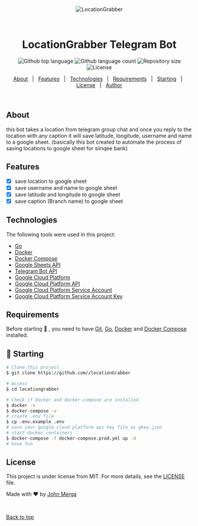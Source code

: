<div align="center" id="top"> 
  <img src="./.github/app.gif" alt="LocationGrabber" />

&#xa0;

  <!-- <a href="https://locationgrabber.netlify.app">Demo</a> -->
</div>

<h1 align="center">LocationGrabber Telegram Bot</h1>

<p align="center">
  <img alt="Github top language" src="https://img.shields.io/github/languages/top/johnmerga/locationgrabber?color=56BEB8">

  <img alt="Github language count" src="https://img.shields.io/github/languages/count/johnmerga/locationgrabber?color=56BEB8">

  <img alt="Repository size" src="https://img.shields.io/github/repo-size/johnmerga/locationgrabber?color=56BEB8">

  <img alt="License" src="https://img.shields.io/github/license/johnmerga/locationgrabber?color=56BEB8">

  <!-- <img alt="Github issues" src="https://img.shields.io/github/issues/johnmerga/locationgrabber?color=56BEB8" /> -->

  <!-- <img alt="Github forks" src="https://img.shields.io/github/forks/johnmerga/locationgrabber?color=56BEB8" /> -->

  <!-- <img alt="Github stars" src="https://img.shields.io/github/stars/johnmerga/locationgrabber?color=56BEB8" /> -->
</p>

<!-- Status -->

<!-- <h4 align="center">
	🚧  LocationGrabber 🚀 Under construction...  🚧
</h4>

<hr> -->

<p align="center">
  <a href="#dart-about">About</a> &#xa0; | &#xa0; 
  <a href="#sparkles-features">Features</a> &#xa0; | &#xa0;
  <a href="#rocket-technologies">Technologies</a> &#xa0; | &#xa0;
  <a href="#white_check_mark-requirements">Requirements</a> &#xa0; | &#xa0;
  <a href="#checkered_flag-starting">Starting</a> &#xa0; | &#xa0;
  <a href="#memo-license">License</a> &#xa0; | &#xa0;
  <a href="https://github.com/johnmerga" target="_blank">Author</a>
</p>

<br>

## About

this bot takes a location from telegram group chat and once you reply to the location with any caption it will save latitude, longitude, username and name to a google sheet.
(basically this bot created to automate the process of saving locations to google sheet for siinqee bank)

## Features

- [x] save location to google sheet
- [x] save username and name to google sheet
- [x] save latitude and longitude to google sheet
- [x] save caption (Branch name) to google sheet

## Technologies

The following tools were used in this project:

- [Go](https://golang.org/)
- [Docker](https://www.docker.com/)
- [Docker Compose](https://docs.docker.com/compose/)
- [Google Sheets API](https://developers.google.com/sheets/api)
- [Telegram Bot API](https://core.telegram.org/bots/api)
- [Google Cloud Platform](https://cloud.google.com/)
- [Google Cloud Platform API](https://cloud.google.com/apis)
- [Google Cloud Platform Service Account](https://cloud.google.com/iam/docs/creating-managing-service-accounts)
- [Google Cloud Platform Service Account Key](https://cloud.google.com/iam/docs/creating-managing-service-account-keys)

## Requirements

Before starting 🏁 , you need to have [Git](https://git-scm.com), [Go](https://golang.org/), [Docker](https://www.docker.com/) and [Docker Compose](https://docs.docker.com/compose/) installed.

## 🏁 Starting

```bash
# Clone this project
$ git clone https://github.com//locationGrabber

# Access
$ cd locationgrabber

# Check if Docker and docker-compose are installed
$ docker -v
$ docker-compose -v
# create .env file
$ cp .env.example .env
# save your google cloud platform api key file as gkey.json
# start docker containers
$ docker-compose -f docker-compose.prod.yml up -d
# have fun

```

## License

This project is under license from MIT. For more details, see the [LICENSE](LICENSE.md) file.

Made with :heart: by <a href="https://github.com/johnmerga" target="_blank">John Merga</a>

&#xa0;

<a href="#top">Back to top</a>
